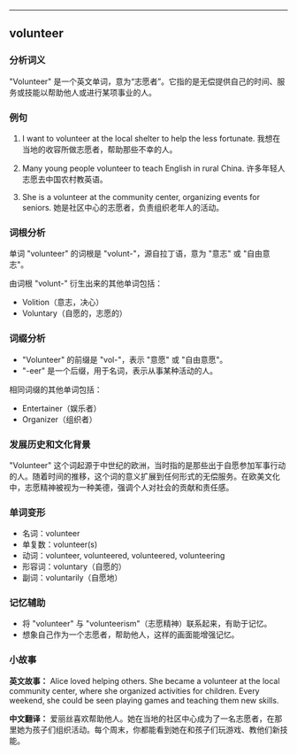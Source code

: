 
---------------
## volunteer
### 分析词义
"Volunteer" 是一个英文单词，意为“志愿者”。它指的是无偿提供自己的时间、服务或技能以帮助他人或进行某项事业的人。

### 例句
1. I want to volunteer at the local shelter to help the less fortunate.
   我想在当地的收容所做志愿者，帮助那些不幸的人。

2. Many young people volunteer to teach English in rural China.
   许多年轻人志愿去中国农村教英语。

3. She is a volunteer at the community center, organizing events for seniors.
   她是社区中心的志愿者，负责组织老年人的活动。

### 词根分析
单词 "volunteer" 的词根是 "volunt-"，源自拉丁语，意为 "意志" 或 "自由意志"。

由词根 "volunt-" 衍生出来的其他单词包括：
- Volition（意志，决心）
- Voluntary（自愿的，志愿的）

### 词缀分析
- "Volunteer" 的前缀是 "vol-"，表示 "意愿" 或 "自由意愿"。
- "-eer" 是一个后缀，用于名词，表示从事某种活动的人。

相同词缀的其他单词包括：
- Entertainer（娱乐者）
- Organizer（组织者）

### 发展历史和文化背景
"Volunteer" 这个词起源于中世纪的欧洲，当时指的是那些出于自愿参加军事行动的人。随着时间的推移，这个词的意义扩展到任何形式的无偿服务。在欧美文化中，志愿精神被视为一种美德，强调个人对社会的贡献和责任感。

### 单词变形
- 名词：volunteer
- 单复数：volunteer(s)
- 动词：volunteer, volunteered, volunteered, volunteering
- 形容词：voluntary（自愿的）
- 副词：voluntarily（自愿地）

### 记忆辅助
- 将 "volunteer" 与 "volunteerism"（志愿精神）联系起来，有助于记忆。
- 想象自己作为一个志愿者，帮助他人，这样的画面能增强记忆。

### 小故事
**英文故事：**
Alice loved helping others. She became a volunteer at the local community center, where she organized activities for children. Every weekend, she could be seen playing games and teaching them new skills.

**中文翻译：**
爱丽丝喜欢帮助他人。她在当地的社区中心成为了一名志愿者，在那里她为孩子们组织活动。每个周末，你都能看到她在和孩子们玩游戏、教他们新技能。

